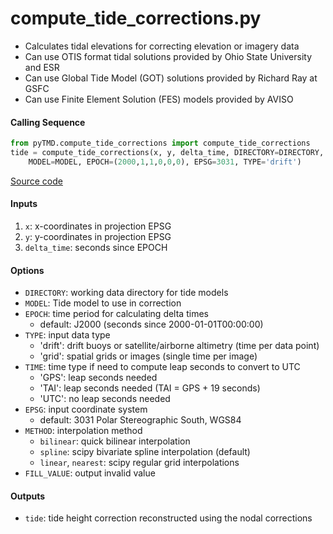 compute_tide_corrections.py
===========================

 - Calculates tidal elevations for correcting elevation or imagery data
 - Can use OTIS format tidal solutions provided by Ohio State University and ESR
 - Can use Global Tide Model (GOT) solutions provided by Richard Ray at GSFC
 - Can use Finite Element Solution (FES) models provided by AVISO

#### Calling Sequence
```python
from pyTMD.compute_tide_corrections import compute_tide_corrections
tide = compute_tide_corrections(x, y, delta_time, DIRECTORY=DIRECTORY,
    MODEL=MODEL, EPOCH=(2000,1,1,0,0,0), EPSG=3031, TYPE='drift')
```
[Source code](https://github.com/tsutterley/pyTMD/blob/main/pyTMD/compute_tide_corrections.py)

#### Inputs
 1. `x`: x-coordinates in projection EPSG
 2. `y`: y-coordinates in projection EPSG
 3. `delta_time`: seconds since EPOCH

#### Options
 - `DIRECTORY`: working data directory for tide models
 - `MODEL`: Tide model to use in correction
 - `EPOCH`: time period for calculating delta times
     * default: J2000 (seconds since 2000-01-01T00:00:00)
 - `TYPE`: input data type
     * 'drift': drift buoys or satellite/airborne altimetry (time per data point)
     * 'grid': spatial grids or images (single time per image)
 - `TIME`: time type if need to compute leap seconds to convert to UTC
     * 'GPS': leap seconds needed
     * 'TAI': leap seconds needed (TAI = GPS + 19 seconds)
     * 'UTC': no leap seconds needed
 - `EPSG`: input coordinate system
     * default: 3031 Polar Stereographic South, WGS84
 - `METHOD`: interpolation method
     * `bilinear`: quick bilinear interpolation
     * `spline`: scipy bivariate spline interpolation (default)
     * `linear`, `nearest`: scipy regular grid interpolations
 - `FILL_VALUE`: output invalid value

#### Outputs
 - `tide`: tide height correction reconstructed using the nodal corrections

